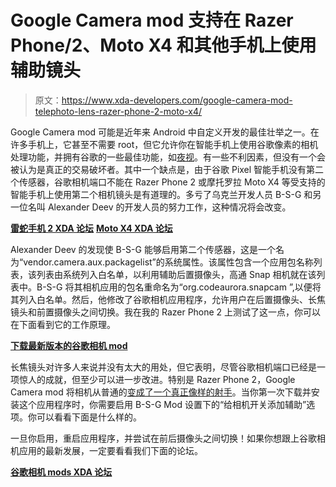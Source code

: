 # Google Camera mod 支持在 Razer Phone/2、Moto X4 和其他手机上使用辅助镜头

> 原文：<https://www.xda-developers.com/google-camera-mod-telephoto-lens-razer-phone-2-moto-x4/>

Google Camera mod 可能是近年来 Android 中自定义开发的最佳壮举之一。在许多手机上，它甚至不需要 root，但它允许你在智能手机上使用谷歌像素的相机处理功能，并拥有谷歌的一些最佳功能，如[夜视](https://www.xda-developers.com/google-camera-night-sight-xiaomi-poco-f1-mi-8/)。有一些不利因素，但没有一个会被认为是真正的交易破坏者。其中一个缺点是，由于谷歌 Pixel 智能手机没有第二个传感器，谷歌相机端口不能在 Razer Phone 2 或摩托罗拉 Moto X4 等受支持的智能手机上使用第二个相机镜头是有道理的。多亏了乌克兰开发人员 B-S-G 和另一位名叫 Alexander Deev 的开发人员的努力工作，这种情况将会改变。

[**雷蛇手机 2 XDA 论坛**](https://forum.xda-developers.com/razer-phone-2) [**Moto X4 XDA 论坛**](https://forum.xda-developers.com/moto-x4)

Alexander Deev 的发现使 B-S-G 能够启用第二个传感器，这是一个名为“vendor.camera.aux.packagelist”的系统属性。该属性包含一个应用包名称列表，该列表由系统列入白名单，以利用辅助后置摄像头，高通 Snap 相机就在该列表中。B-S-G 将其相机应用的包名重命名为“org.codeaurora.snapcam ”,以便将其列入白名单。然后，他修改了谷歌相机应用程序，允许用户在后置摄像头、长焦镜头和前置摄像头之间切换。我在我的 Razer Phone 2 上测试了这一点，你可以在下面看到它的工作原理。

[**下载最新版本的谷歌相机 mod**](https://www.androidfilehost.com/?fid=11410963190603879069)

长焦镜头对许多人来说并没有太大的用处，但它表明，尽管谷歌相机端口已经是一项惊人的成就，但至少可以进一步改进。特别是 Razer Phone 2，Google Camera mod 将相机从普通的[变成了一个真正像样的射手](https://www.xda-developers.com/google-camera-port-razer-phone-2/)。当你第一次下载并安装这个应用程序时，你需要启用 B-S-G Mod 设置下的“给相机开关添加辅助”选项。你可以看看下面是什么样的。

一旦你启用，重启应用程序，并尝试在前后摄像头之间切换！如果你想跟上谷歌相机应用的最新发展，一定要看看我们下面的论坛。

[**谷歌相机 mods XDA 论坛**](https://forum.xda-developers.com/apps/google-camera-mods)